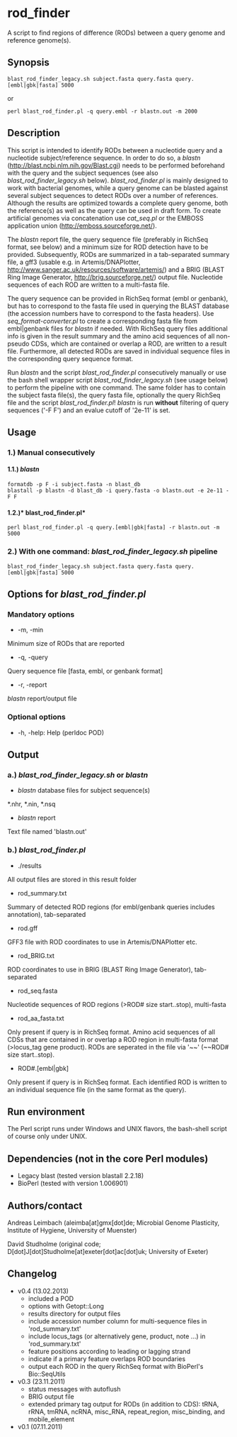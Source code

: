 rod_finder
==========

A script to find regions of difference (RODs) between a query genome and reference genome(s).

## Synopsis

    blast_rod_finder_legacy.sh subject.fasta query.fasta query.[embl|gbk|fasta] 5000

or

    perl blast_rod_finder.pl -q query.embl -r blastn.out -m 2000

## Description

This script is intended to identify RODs between a nucleotide query and a nucleotide subject/reference sequence. In order to do so, a *blastn* (http://blast.ncbi.nlm.nih.gov/Blast.cgi) needs to be performed beforehand with the query and the subject sequences (see also *blast_rod_finder_legacy.sh* below). *blast_rod_finder.pl* is mainly designed to work with bacterial genomes, while a query genome can be blasted against several subject sequences to detect RODs over a number of references. Although the results are optimized towards a complete query genome, both the reference(s) as well as the query can be used in draft form. To create artificial genomes via concatenation use *cat_seq.pl* or the EMBOSS application union (http://emboss.sourceforge.net/).

The *blastn* report file, the query sequence file (preferably in RichSeq format, see below) and a minimum size for ROD detection have to be provided. Subsequently, RODs are summarized in a tab-separated summary file, a gff3 (usable e.g. in Artemis/DNAPlotter, http://www.sanger.ac.uk/resources/software/artemis/) and a BRIG (BLAST Ring Image Generator, http://brig.sourceforge.net/) output file. Nucleotide sequences of each ROD are written to a multi-fasta file.

The query sequence can be provided in RichSeq format (embl or genbank), but has to correspond to the fasta file used in querying the BLAST database (the accession numbers have to correspond to the fasta headers). Use *seq_format-converter.pl* to create a corresponding fasta file from embl|genbank files for *blastn* if needed. With RichSeq query files additional info is given in the result summary and the amino acid sequences of all non-pseudo CDSs, which are contained or overlap a ROD, are written to a result file. Furthermore, all detected RODs are saved in individual sequence files in the corresponding query sequence format.

Run *blastn* and the script *blast_rod_finder.pl* consecutively manually or use the bash shell wrapper script *blast_rod_finder_legacy.sh* (see usage below) to perform the pipeline with one command. The same folder has to contain the subject fasta file(s), the query fasta file, optionally the query RichSeq file and the script *blast_rod_finder.pl*! *blastn* is run **without** filtering of query sequences ('-F F') and an evalue cutoff of '2e-11' is set.

## Usage

### 1.) Manual consecutively

#### 1.1.) *blastn*

    formatdb -p F -i subject.fasta -n blast_db
    blastall -p blastn -d blast_db -i query.fasta -o blastn.out -e 2e-11 -F F

#### 1.2.)* blast_rod_finder.pl*

    perl blast_rod_finder.pl -q query.[embl|gbk|fasta] -r blastn.out -m 5000

### 2.) With one command: *blast_rod_finder_legacy.sh* pipeline

    blast_rod_finder_legacy.sh subject.fasta query.fasta query.[embl|gbk|fasta] 5000

## Options for *blast_rod_finder.pl*

### Mandatory options

* -m, -min

Minimum size of RODs that are reported

* -q, -query

Query sequence file [fasta, embl, or genbank format]

* -r, -report

*blastn* report/output file

### Optional options

* -h, -help:   Help (perldoc POD)

## Output

### a.) *blast_rod_finder_legacy.sh* or *blastn*

* *blastn* database files for subject sequence(s)

\*.nhr, \*.nin, \*.nsq

* *blastn* report

Text file named 'blastn.out'

### b.) *blast_rod_finder.pl*

* ./results

All output files are stored in this result folder

* rod_summary.txt

Summary of detected ROD regions (for embl/genbank queries includes annotation), tab-separated

* rod.gff

GFF3 file with ROD coordinates to use in Artemis/DNAPlotter etc.

* rod_BRIG.txt

ROD coordinates to use in BRIG (BLAST Ring Image Generator), tab-separated

* rod_seq.fasta

Nucleotide sequences of ROD regions (>ROD# size start..stop), multi-fasta

* rod_aa_fasta.txt

Only present if query is in RichSeq format. Amino acid sequences of all CDSs that are contained in or overlap a ROD region in multi-fasta format (>locus_tag gene product). RODs are seperated in the file via '\~\~' (\~\~ROD# size start..stop).

* ROD#.[embl|gbk]

Only present if query is in RichSeq format. Each identified ROD is written to an individual sequence file (in the same format as the query).

## Run environment

The Perl script runs under Windows and UNIX flavors, the bash-shell script of course only under UNIX.

## Dependencies (not in the core Perl modules)

* Legacy blast (tested version blastall 2.2.18)
* BioPerl (tested with version 1.006901)

## Authors/contact

Andreas Leimbach (aleimba[at]gmx[dot]de; Microbial Genome Plasticity, Institute of Hygiene, University of Muenster)

David Studholme (original code; D[dot]J[dot]Studholme[at]exeter[dot]ac[dot]uk; University of Exeter) 

## Changelog

* v0.4 (13.02.2013)
    - included a POD
    - options with Getopt::Long
    - results directory for output files
    - include accession number column for multi-sequence files in 'rod_summary.txt'
    - include locus_tags (or alternatively gene, product, note ...) in 'rod_summary.txt'
    - feature positions according to leading or lagging strand
    - indicate if a primary feature overlaps ROD boundaries
    - output each ROD in the query RichSeq format with BioPerl's Bio::SeqUtils
* v0.3 (23.11.2011)
    - status messages with autoflush
    - BRIG output file
    - extended primary tag output for RODs (in addition to CDS): tRNA, rRNA, tmRNA, ncRNA, misc_RNA, repeat_region, misc_binding, and mobile_element
* v0.1 (07.11.2011)